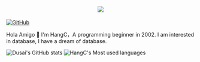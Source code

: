 <h1 align="center"> <a href="https://sunguoqi.com/"> <img src="https://readme-typing-svg.herokuapp.com/?lines=console.log(%22Hello%2C%20World!%22);HangC祝您今天愉快!&center=true&size=27"> </a> </h1>

[![GitHub](https://img.shields.io/badge/dynamic/json?logo=github&label=GitHub&labelColor=495867&color=495867&query=%24.data.totalSubs&url=https%3A%2F%2Fapi.spencerwoo.com%2Fsubstats%2F%3Fsource%3Dgithub%26queryKey%3Dhayschan&style=flat-square)](https://github.com/caicancai)

Hola Amigo 🤣
I'm HangC，A programming beginner in 2002.
I am interested in database, I have a dream of database.

![Dusai's GitHub stats](https://github-readme-stats.vercel.app/api?username=caicancai)
![HangC's Most used languages](https://github-readme-stats.vercel.app/api/top-langs/?username=caicancai&layout=compact&hide_border=true&langs_count=10)

